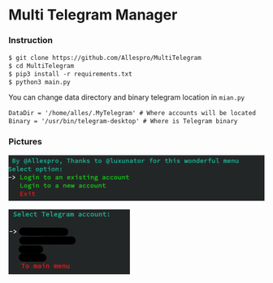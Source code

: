 # Multi Telegram Manager

### Instruction

```
$ git clone https://github.com/Allespro/MultiTelegram
$ cd MultiTelegram
$ pip3 install -r requirements.txt
$ python3 main.py
```
You can change data directory and binary telegram location in `mian.py`
```
DataDir = '/home/alles/.MyTelegram' # Where accounts will be located
Binary = '/usr/bin/telegram-desktop' # Where is Telegram binary
```
### Pictures
![](https://raw.githubusercontent.com/Allespro/MultiTelegram/master/images/menu.png)

![](https://raw.githubusercontent.com/Allespro/MultiTelegram/master/images/menu2.png)

